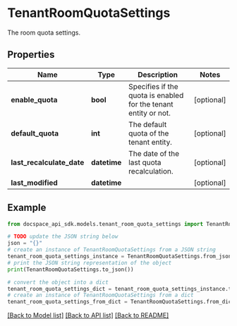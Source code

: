 # TenantRoomQuotaSettings
The room quota settings.

## Properties

Name | Type | Description | Notes
------------ | ------------- | ------------- | -------------
**enable_quota** | **bool** | Specifies if the quota is enabled for the tenant entity or not. | [optional] 
**default_quota** | **int** | The default quota of the tenant entity. | [optional] 
**last_recalculate_date** | **datetime** | The date of the last quota recalculation. | [optional] 
**last_modified** | **datetime** |  | [optional] 

## Example

```python
from docspace_api_sdk.models.tenant_room_quota_settings import TenantRoomQuotaSettings

# TODO update the JSON string below
json = "{}"
# create an instance of TenantRoomQuotaSettings from a JSON string
tenant_room_quota_settings_instance = TenantRoomQuotaSettings.from_json(json)
# print the JSON string representation of the object
print(TenantRoomQuotaSettings.to_json())

# convert the object into a dict
tenant_room_quota_settings_dict = tenant_room_quota_settings_instance.to_dict()
# create an instance of TenantRoomQuotaSettings from a dict
tenant_room_quota_settings_from_dict = TenantRoomQuotaSettings.from_dict(tenant_room_quota_settings_dict)
```
[[Back to Model list]](../README.md#documentation-for-models) [[Back to API list]](../README.md#documentation-for-api-endpoints) [[Back to README]](../README.md)


